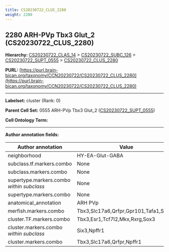 ```yaml
---
title: CS20230722_CLUS_2280
weight: 2280
---
```

## 2280 ARH-PVp Tbx3 Glut_2 (CS20230722_CLUS_2280)
<b>Hierarchy: </b>
[CS20230722_CLAS_14](../CS20230722_CLAS_14) >
[CS20230722_SUBC_126](../CS20230722_SUBC_126) >
[CS20230722_SUPT_0555](../CS20230722_SUPT_0555) >
[CS20230722_CLUS_2280](../CS20230722_CLUS_2280)

**PURL:** [https://purl.brain-bican.org/taxonomy/CCN20230722/CS20230722_CLUS_2280](https://purl.brain-bican.org/taxonomy/CCN20230722/CS20230722_CLUS_2280)

---


**Labelset:** cluster (Rank: 0)

**Parent Cell Set:** 0555 ARH-PVp Tbx3 Glut_2 ([CS20230722_SUPT_0555](../CS20230722_SUPT_0555))



**Cell Ontology Term:** 

[MARKER GENES.]: #


---

[TRANSFERRED ANNOTATIONS.]: #


[AUTHOR ANNOTATION FIELDS.]: #


**Author annotation fields:**

| Author annotation | Value |
|-------------------|-------|
|neighborhood|HY-EA-Glut-GABA|
|subclass.tf.markers.combo|None|
|subclass.markers.combo|None|
|supertype.markers.combo _within subclass_|None|
|supertype.markers.combo|None|
|anatomical_annotation|ARH PVp|
|merfish.markers.combo|Tbx3,Slc17a6,Qrfpr,Gpr101,Tafa1,Scn5a|
|cluster.TF.markers.combo|Tbx3,Esr1,Tcf7l2,Mkx,Rxrg,Sox3|
|cluster.markers.combo _within subclass_|Six3,Npffr1|
|cluster.markers.combo|Tbx3,Slc17a6,Qrfpr,Npffr1|
